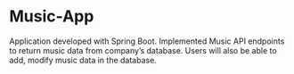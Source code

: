 # Music-App
Application developed with Spring Boot. 
Implemented Music API endpoints to return music data from company’s database. Users will also be able to add, 
modify music data in the database.
